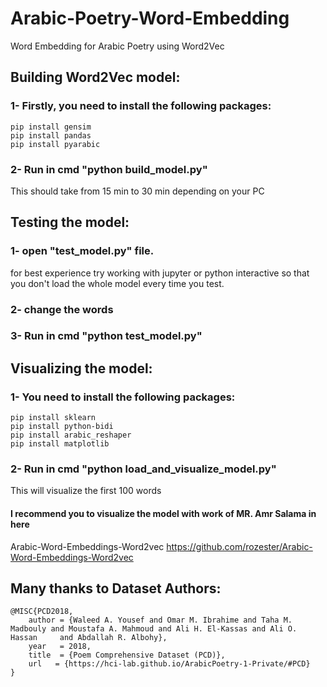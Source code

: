 # Arabic-Poetry-Word-Embedding
Word Embedding for Arabic Poetry using Word2Vec

## Building Word2Vec model:
### 1- Firstly, you need to install the following packages:
    pip install gensim
    pip install pandas
    pip install pyarabic

### 2- Run in cmd "python build_model.py"
This should take from 15 min to 30 min depending on your PC



## Testing the model:
### 1- open "test_model.py" file.
for best experience try working with jupyter or python interactive so that you don't load the whole model every time you test.

### 2- change the words

### 3- Run in cmd "python test_model.py"



## Visualizing the model:
### 1- You need to install the following packages:
    pip install sklearn
    pip install python-bidi
    pip install arabic_reshaper
    pip install matplotlib

### 2- Run in cmd "python load_and_visualize_model.py" 
This will visualize the first 100 words

#### I recommend you to visualize the model with work of MR. Amr Salama in here
Arabic-Word-Embeddings-Word2vec
https://github.com/rozester/Arabic-Word-Embeddings-Word2vec




## Many thanks to Dataset Authors:

    @MISC{PCD2018,
        author = {Waleed A. Yousef and Omar M. Ibrahime and Taha M. Madbouly and Moustafa A. Mahmoud and Ali H. El-Kassas and Ali O.     Hassan     and Abdallah R. Albohy},
        year   = 2018,
        title  = {Poem Comprehensive Dataset (PCD)},
        url   = {https://hci-lab.github.io/ArabicPoetry-1-Private/#PCD}
    }
